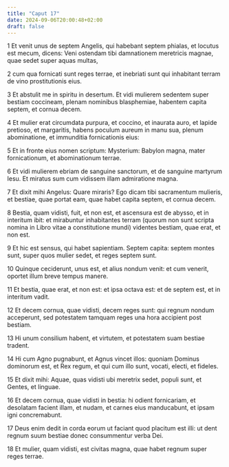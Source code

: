 ```yaml
---
title: "Caput 17"
date: 2024-09-06T20:00:48+02:00
draft: false
---
```



1 Et venit unus de septem Angelis, qui habebant septem phialas, et locutus est mecum, dicens: Veni ostendam tibi damnationem meretricis magnae, quae sedet super aquas multas,

2 cum qua fornicati sunt reges terrae, et inebriati sunt qui inhabitant terram de vino prostitutionis eius.

3 Et abstulit me in spiritu in desertum. Et vidi mulierem sedentem super bestiam coccineam, plenam nominibus blasphemiae, habentem capita septem, et cornua decem.

4 Et mulier erat circumdata purpura, et coccino, et inaurata auro, et lapide pretioso, et margaritis, habens poculum aureum in manu sua, plenum abominatione, et immunditia fornicationis eius:

5 Et in fronte eius nomen scriptum: Mysterium: Babylon magna, mater fornicationum, et abominationum terrae.

6 Et vidi mulierem ebriam de sanguine sanctorum, et de sanguine martyrum Iesu. Et miratus sum cum vidissem illam admiratione magna.

7 Et dixit mihi Angelus: Quare miraris? Ego dicam tibi sacramentum mulieris, et bestiae, quae portat eam, quae habet capita septem, et cornua decem.

8 Bestia, quam vidisti, fuit, et non est, et ascensura est de abysso, et in interitum ibit: et mirabuntur inhabitantes terram (quorum non sunt scripta nomina in Libro vitae a constitutione mundi) videntes bestiam, quae erat, et non est.

9 Et hic est sensus, qui habet sapientiam. Septem capita: septem montes sunt, super quos mulier sedet, et reges septem sunt.

10 Quinque ceciderunt, unus est, et alius nondum venit: et cum venerit, oportet illum breve tempus manere.

11 Et bestia, quae erat, et non est: et ipsa octava est: et de septem est, et in interitum vadit.

12 Et decem cornua, quae vidisti, decem reges sunt: qui regnum nondum acceperunt, sed potestatem tamquam reges una hora accipient post bestiam.

13 Hi unum consilium habent, et virtutem, et potestatem suam bestiae tradent.

14 Hi cum Agno pugnabunt, et Agnus vincet illos: quoniam Dominus dominorum est, et Rex regum, et qui cum illo sunt, vocati, electi, et fideles.

15 Et dixit mihi: Aquae, quas vidisti ubi meretrix sedet, populi sunt, et Gentes, et linguae.

16 Et decem cornua, quae vidisti in bestia: hi odient fornicariam, et desolatam facient illam, et nudam, et carnes eius manducabunt, et ipsam igni concremabunt.

17 Deus enim dedit in corda eorum ut faciant quod placitum est illi: ut dent regnum suum bestiae donec consummentur verba Dei.

18 Et mulier, quam vidisti, est civitas magna, quae habet regnum super reges terrae.

